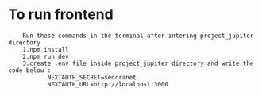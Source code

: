 # To run frontend
        Run these commands in the terminal after intering project_jupiter directory
        1.npm install
        2.npm run dev
        3.create .env file inside project_jupiter directory and write the code below :
               NEXTAUTH_SECRET=seocranet
               NEXTAUTH_URL=http://localhost:3000